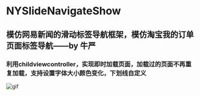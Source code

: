 # NYSlideNavigateShow

## 模仿网易新闻的滑动标签导航框架，模仿淘宝我的订单页面标签导航——by 牛严

### 利用childviewcontroller，实现即时加载页面，加载过的页面不再重复加载，支持设置字体大小颜色变化，下划线自定义

![gif](https://raw.githubusercontent.com/lfny2580832/NYSlideNavigateShow/master/screenshots/gif2.gif)
